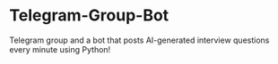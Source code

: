 # Telegram-Group-Bot
Telegram group and a bot that posts AI-generated interview questions every minute using Python!
